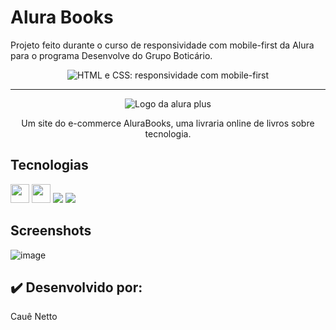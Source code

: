 # Alura Books
Projeto feito durante o curso de responsividade com mobile-first da Alura para o programa Desenvolve do Grupo Boticário.

<p align="center"> <img src="https://imgur.com/Hy6t2jH.png" alt="HTML e CSS: responsividade com mobile-first"> </p>

<hr>

<p align="center"> <img src="https://github.com/MonicaHillman/alurabooks/blob/aula05/img/Logo.svg" alt="Logo da alura plus"> </p>
<p align="center">Um site do e-commerce AluraBooks, uma livraria online de livros sobre tecnologia.</p>

## Tecnologias
<img height="30em" src="https://img.shields.io/badge/HTML5-E34F26?style=for-the-badge&logo=html5&logoColor=white">
<img height="30em" src="https://img.shields.io/badge/CSS3-1572B6?style=for-the-badge&logo=css3&logoColor=white">
<img src="https://img.shields.io/badge/JavaScript-F7DF1E?style=for-the-badge&logo=javascript&logoColor=black">
<img src="https://img.shields.io/badge/SwiperJS-F7DF1E?style=for-the-badge&logo=swiperJs&logoColor=black">

## Screenshots

![image](https://github.com/nettocaue/alurabooks/assets/146379086/1787dcb3-70c5-4797-8141-5088370e7925)

## ✔️ Desenvolvido por:

 Cauê Netto
